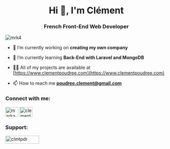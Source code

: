 <h1 align="center">Hi 👋, I'm Clément</h1>
<h3 align="center">French Front-End Web Developer</h3>

<p align="left"> <img src="https://komarev.com/ghpvc/?username=mrk4&label=Profile%20views&color=0e75b6&style=flat" alt="mrk4" /> </p>

- 🔭 I’m currently working on **creating my own company**

- 🌱 I’m currently learning **Back-End with Laravel and MongoDB**

- 👨‍💻 All of my projects are available at [https://www.clementpoudree.com](https://www.clementpoudree.com)

- 📫 How to reach me **poudree.clement@gmail.com**

<h3 align="left">Connect with me:</h3>
<p align="left">
<a href="https://codepen.io/markaa" target="blank"><img align="center" src="https://raw.githubusercontent.com/rahuldkjain/github-profile-readme-generator/master/src/images/icons/Social/codepen.svg" alt="markaa" height="30" width="40" /></a>
<a href="https://linkedin.com/in/clementpdr" target="blank"><img align="center" src="https://raw.githubusercontent.com/rahuldkjain/github-profile-readme-generator/master/src/images/icons/Social/linked-in-alt.svg" alt="clementpdr" height="30" width="40" /></a>
</p>

<h3 align="left">Support:</h3>
<p><a href="https://ko-fi.com/clmtpdr"> <img align="left" src="https://cdn.ko-fi.com/cdn/kofi3.png?v=3" height="25" width="105" alt="clmtpdr" /></a></p><br><br>
